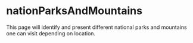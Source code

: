 # nationParksAndMountains
 This page will identify and present different national parks and mountains one can visit depending on location.
